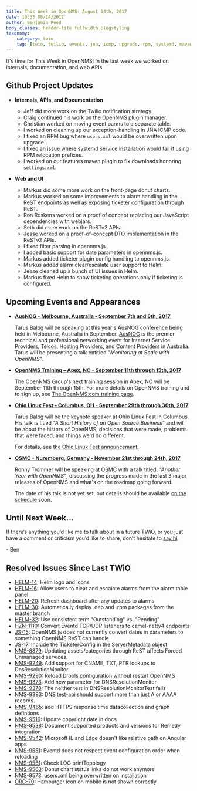 ```yaml
---
title: This Week in OpenNMS: August 14th, 2017
date: 10:35 08/14/2017
author: Benjamin Reed
body_classes: header-lite fullwidth blogstyling
taxonomy:
    category: twio
    tag: [twio, twilio, events, jna, icmp, upgrade, rpm, systemd, maven, charts, alarms, rest, ticketer, webjars, javascript, helm, ausnog, training, ohio linux fest, olf, osmc]
---
```


It's time for This Week in OpenNMS!  In the last week we worked on internals, documentation, and web APIs.

<!-- git log --author=bamboo@opennms.org --invert-grep --all --no-merges --since='2017-08-07 00:00:00' --until='2017-08-14 00:00:00' --format='%Cblue%ai %Cgreen%aN %Creset%s %Cblue(%H)%Cred%d' --author-date-order | sort | less -R -->

## Github Project Updates

* __Internals, APIs, and Documentation__

  * Jeff did more work on the Twilio notification strategy.
  * Craig continued his work on the OpenNMS plugin manager.
  * Christian worked on moving event parms to a separate table.
  * I worked on cleaning up our exception-handling in JNA ICMP code.
  * I fixed an RPM bug where `users.xml` would be overwritten upon upgrade.
  * I fixed an issue where systemd service installation would fail if using RPM relocation prefixes.
  * I worked on our features maven plugin to fix downloads honoring `settings.xml`.

* __Web and UI__

  * Markus did some more work on the front-page donut charts.
  * Markus worked on some improvements to alarm handling in the ReST endpoints as well as exposing ticketer configuration through ReST.
  * Ron Roskens worked on a proof of concept replacing our JavaScript dependencies with webjars.
  * Seth did more work on the ReSTv2 APIs.
  * Jesse worked on a proof-of-concept DTO implementation in the ReSTv2 APIs.
  * I fixed filter parsing in opennms.js.
  * I added basic support for date parameters in opennms.js.
  * Markus added ticketer plugin config handling to opennms.js.
  * Markus added alarm clear/escalate user support to Helm.
  * Jesse cleaned up a bunch of UI issues in Helm.
  * Markus fixed Helm to show ticketing operations only if ticketing is configured.


## Upcoming Events and Appearances

* __[AusNOG - Melbourne, Australia - September 7th and 8th, 2017](http://www.ausnog.net/)__

  Tarus Balog will be speaking at this year's AusNOG conference being held in Melbourne, Australia in September.
  [AusNOG](http://www.ausnog.net/) is the premier technical and professional networking event for Internet Service Providers, Telcos, Hosting Providers, and Content Providers in Australia.
  Tarus will be presenting a talk entitled _"Monitoring at Scale with OpenNMS"_.

* __[OpenNMS Training – Apex, NC - September 11th through 15th, 2017](http://www.opennms.com/training/)__

  The OpenNMS Group's next training session in Apex, NC will be September 11th through 15th.
  For more details on OpenNMS training and to sign up, see [The OpenNMS.com training page](http://www.opennms.com/training/).

* __[Ohio Linux Fest - Columbus, OH - September 29th through 30th, 2017](https://ohiolinux.org/tarus-balog-to-keynote-ohio-linuxfest-2017/)__

  Tarus Balog will be the keynote speaker at Ohio Linux Fest in Columbus.
  His talk is titled _"A Short History of an Open Source Business"_ and will be about the history of OpenNMS, decisions that were made, problems that were faced, and things we'd do different.

  For details, see [the Ohio Linux Fest announcement](https://ohiolinux.org/tarus-balog-to-keynote-ohio-linuxfest-2017/).

* __[OSMC - Nuremberg, Germany - November 21st through 24th, 2017](https://osmc.de/)__

  Ronny Trommer will be speaking at OSMC with a talk titled, _"Another Year with OpenNMS"_, discussing the progress made in the last 3 major releases of OpenNMS and what's on the
  roadmap going forward.

  The date of his talk is not yet set, but details should be available
  [on the schedule](https://osmc.de/schedule/) soon.


## Until Next Week…

If there’s anything you’d like me to talk about in a future TWiO, or you just have a comment or criticism you’d like to share, don’t hesitate to [say hi](mailto:twio@opennms.org).

\- Ben

<!--
  https://github.com/OpenNMS/twio-fodder/blob/master/scripts/twio-issues-list.pl
-->

## Resolved Issues Since Last TWiO

* [HELM-14](https://issues.opennms.org/browse/HELM-14): Helm logo and icons
* [HELM-16](https://issues.opennms.org/browse/HELM-16): Allow users to clear and escalate alarms from the alarm table panel
* [HELM-20](https://issues.opennms.org/browse/HELM-20): Refresh dashboard after any updates to alarms
* [HELM-30](https://issues.opennms.org/browse/HELM-30): Automatically deploy .deb and .rpm packages from the master branch
* [HELM-32](https://issues.opennms.org/browse/HELM-32): Use consistent term "Outstanding" vs. "Pending"
* [HZN-1110](https://issues.opennms.org/browse/HZN-1110): Convert Eventd TCP/UDP listeners to camel-netty4 endpoints
* [JS-15](https://issues.opennms.org/browse/JS-15): OpenNMS.js does not currently convert dates in parameters to something OpenNMS ReST can handle
* [JS-17](https://issues.opennms.org/browse/JS-17): Include the TicketerConfig in the ServerMetadata object
* [NMS-8879](https://issues.opennms.org/browse/NMS-8879): Updating assets/categories through ReST affects Forced Unmanaged services.
* [NMS-9249](https://issues.opennms.org/browse/NMS-9249): Add support for CNAME, TXT, PTR lookups to DnsResolutionMonitor
* [NMS-9290](https://issues.opennms.org/browse/NMS-9290): Reload Drools configuration without restart OpenNMS
* [NMS-9373](https://issues.opennms.org/browse/NMS-9373): Add new parameter for DNSResolutionMonitor
* [NMS-9378](https://issues.opennms.org/browse/NMS-9378): The neither test in DNSResolutionMonitorTest fails
* [NMS-9383](https://issues.opennms.org/browse/NMS-9383): DNS test-api should support more than just A or AAAA records.
* [NMS-9465](https://issues.opennms.org/browse/NMS-9465): add HTTPS response time datacollection and graph defintions
* [NMS-9516](https://issues.opennms.org/browse/NMS-9516): Update copyright date in docs
* [NMS-9538](https://issues.opennms.org/browse/NMS-9538): Document supported products and versions for Remedy integration
* [NMS-9542](https://issues.opennms.org/browse/NMS-9542): Microsoft IE and Edge doesn't like relative path on Angular apps
* [NMS-9551](https://issues.opennms.org/browse/NMS-9551): Eventd does not respect event configuration order when reloading
* [NMS-9561](https://issues.opennms.org/browse/NMS-9561): Check LOG printTopology
* [NMS-9563](https://issues.opennms.org/browse/NMS-9563): Donut chart status links do not work anymore
* [NMS-9573](https://issues.opennms.org/browse/NMS-9573): users.xml being overwritten on installation
* [ORG-70](https://issues.opennms.org/browse/ORG-70): Hamburger icon on mobile is not shown correctly
